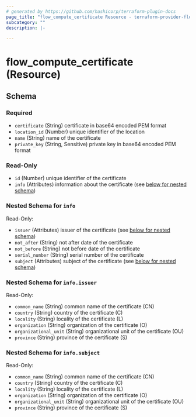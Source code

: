 ```yaml
---
# generated by https://github.com/hashicorp/terraform-plugin-docs
page_title: "flow_compute_certificate Resource - terraform-provider-flow"
subcategory: ""
description: |-
  
---
```


# flow_compute_certificate (Resource)





<!-- schema generated by tfplugindocs -->
## Schema

### Required

- `certificate` (String) certificate in base64 encoded PEM format
- `location_id` (Number) unique identifier of the location
- `name` (String) name of the certificate
- `private_key` (String, Sensitive) private key in base64 encoded PEM format

### Read-Only

- `id` (Number) unique identifier of the certificate
- `info` (Attributes) information about the certificate (see [below for nested schema](#nestedatt--info))

<a id="nestedatt--info"></a>
### Nested Schema for `info`

Read-Only:

- `issuer` (Attributes) issuer of the certificate (see [below for nested schema](#nestedatt--info--issuer))
- `not_after` (String) not after date of the certificate
- `not_before` (String) not before date of the certificate
- `serial_number` (String) serial number of the certificate
- `subject` (Attributes) subject of the certificate (see [below for nested schema](#nestedatt--info--subject))

<a id="nestedatt--info--issuer"></a>
### Nested Schema for `info.issuer`

Read-Only:

- `common_name` (String) common name of the certificate (CN)
- `country` (String) country of the certificate (C)
- `locality` (String) locality of the certificate (L)
- `organization` (String) organization of the certificate (O)
- `organizational_unit` (String) organizational unit of the certificate (OU)
- `province` (String) province of the certificate (S)


<a id="nestedatt--info--subject"></a>
### Nested Schema for `info.subject`

Read-Only:

- `common_name` (String) common name of the certificate (CN)
- `country` (String) country of the certificate (C)
- `locality` (String) locality of the certificate (L)
- `organization` (String) organization of the certificate (O)
- `organizational_unit` (String) organizational unit of the certificate (OU)
- `province` (String) province of the certificate (S)


